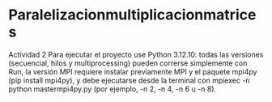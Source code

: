 # Paralelizacionmultiplicacionmatrices
Actividad 2
Para ejecutar el proyecto use Python 3.12.10: todas las versiones (secuencial, hilos y multiprocessing) pueden correrse simplemente con Run, la versión MPI requiere instalar previamente MPI y el paquete mpi4py (pip install mpi4py), y debe ejecutarse desde la terminal con mpiexec -n <PROCESOS> python mastermpi4py.py (por ejemplo, -n 2, -n 4, -n 6 u -n 8).
